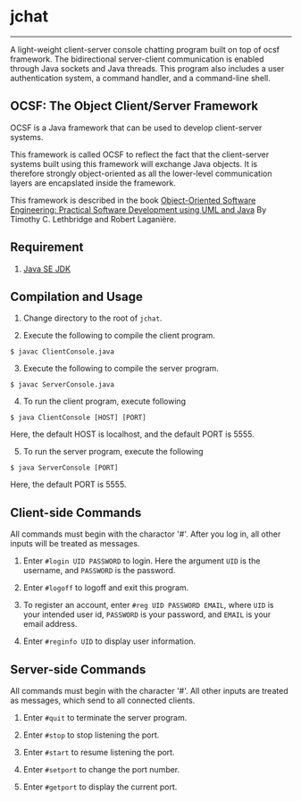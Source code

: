 # jchat
---------

A light-weight client-server console chatting program built on top of ocsf
framework. The bidirectional server-client communication is enabled through
Java sockets and Java threads.  This program also includes a user authentication
system, a command handler, and a command-line shell.

## OCSF: The Object Client/Server Framework 
OCSF is a Java framework that can be used to develop client-server systems.

This framework is called OCSF to reflect the fact that the client-server
systems built using this framework will exchange Java objects. It is therefore
strongly object-oriented as all the lower-level communication layers are
encapslated inside the framework.

This framework is described in the book [Object-Oriented Software Engineering:
Practical Software Development using UML and Java][2] By Timothy C.  Lethbridge
and Robert Laganière.

## Requirement
1. [Java SE JDK][1]

## Compilation and Usage

1. Change directory to the root of `jchat`.

2. Execute the following to compile the client program.
```
$ javac ClientConsole.java
```
3. Execute the following to compile the server program.
```
$ javac ServerConsole.java
```
4. To run the client program, execute following
```
$ java ClientConsole [HOST] [PORT]
```
Here, the default HOST is localhost, and the default PORT is 5555.

5. To run the server program, execute the following
```
$ java ServerConsole [PORT]
```
Here, the default PORT is 5555.

## Client-side Commands

All commands must begin with the charactor '#'. After you log in, all other
inputs will be treated as messages.

1. Enter `#login UID PASSWORD` to login. Here the argument `UID` is the
   username, and `PASSWORD` is the password.

2. Enter `#logoff` to logoff and exit this program.

3. To register an account, enter `#reg UID PASSWORD EMAIL`, where `UID` is your
   intended user id, `PASSWORD` is your password, and `EMAIL` is your email
address.

4. Enter `#reginfo UID` to display user information.

## Server-side Commands

All commands must begin with the character '#'. All other inputs are treated as
messages, which send to all connected clients.

1. Enter `#quit` to terminate the server program.

2. Enter `#stop` to stop listening the port.

3. Enter `#start` to resume listening the port.

4. Enter `#setport` to change the port number.

5. Enter `#getport` to display the current port.

[1]:http://www.oracle.com/technetwork/java/javase/downloads/index.html
[2]:http://www.amazon.com/Object-Oriented-Software-Engineering-Practical-Development/dp/0077109082/ref=cm_cr_pr_product_top?ie=UTF8
